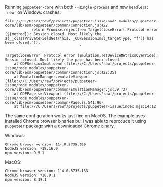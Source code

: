 Running `puppeteer-core` with both `--single-process` and new `headless: 'new'` on Windows crashes:

```
file:///C:/Users/rawf/projects/puppeteer-issue/node_modules/puppeteer-core/lib/esm/puppeteer/common/Connection.js:422
            return Promise.reject(new TargetCloseError(`Protocol error (${method}): Session closed. Most likely the ${__classPrivateFieldGet(this, _CDPSessionImpl_targetType, "f")} has been closed.`));
                                  ^

TargetCloseError: Protocol error (Emulation.setDeviceMetricsOverride): Session closed. Most likely the page has been closed.
    at CDPSessionImpl.send (file:///C:/Users/rawf/projects/puppeteer-issue/node_modules/puppeteer-core/lib/esm/puppeteer/common/Connection.js:422:35)
    at EmulationManager.emulateViewport (file:///C:/Users/rawf/projects/puppeteer-issue/node_modules/puppeteer-core/lib/esm/puppeteer/common/EmulationManager.js:39:73)
    at CDPPage.setViewport (file:///C:/Users/rawf/projects/puppeteer-issue/node_modules/puppeteer-core/lib/esm/puppeteer/common/Page.js:541:96)
    at file:///C:/Users/rawf/projects/puppeteer-issue/index.mjs:14:12
```

The same configuration works just fine on MacOS. The example uses installed Chrome browser binaries but I was able to reproduce it using `puppeteer` package with a downloaded Chrome binary.

Windows:
```
Chrome brower version: 114.0.5735.199
NodeJS version: v18.16.0
npm version: 9.5.1
```

MacOS:
```
Chrome browser version: 114.0.5735.133
NodeJS version: v18.9.1
npm version: 8.19.1
```
